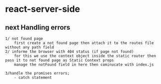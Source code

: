 # react-server-side

## next Handling errors

    1/ not found page
        first create a not found page then attach it to the routes file without any path field
    2/ informe the browser with 404 status (if page not found)
        for this we use the context object inside the static router then pass it to not found page as Static Context props
        manage the notFound field in here then cominucate with index.js

    3/handle the promises errors;
        - catch statement
